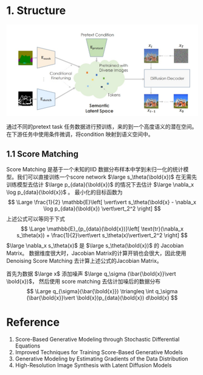 # 1. Structure

![](./imgs/Web_capture_31-8-2022_74148_arxiv.org.jpg)

通过不同的pretext task 任务数据进行预训练，来的到一个高度语义的潜在空间。在下游任务中使用条件微调，将condition 映射到语义空间中。

## 1.1 Score Matching

Score Matching 是基于一个未知的IID 数据分布样本中学到未归一化的统计模型。我们可以直接训练一个score network $\large s_\theta(\bold{x})$ 在无需先训练模型去估计 $\large p_{data}(\bold{x})$ 的情况下去估计 $\large \nabla_x \log p_{data}(\bold{x})$ 。 最小化的目标函数为
$$
\Large
\frac{1}{2} \mathbb{E}\left[ \vert\vert s_\theta(\bold{x} - \nabla_x \log p_{data}(\bold{x}) \vert\vert_2^2 \right]
$$
上述公式可以等同于下式
$$
\Large
\mathbb{E}_{p_{data}(\bold{x})}\left[ \text{tr}(\nabla_x s_\theta(x)) + \frac{1}{2}\vert\vert s_\theta(x)\vert\vert_2^2 \right]
$$
$\large \nabla_x s_\theta(x)$ 是 $\large s_\theta(\bold{x})$ 的 Jacobian Matrix。 数据维度很大时，Jacobian Matrix的计算开销也会很大，因此使用Denoising Score Matching 去计算上述公式的Jacobian Matrix。

首先为数据 $\large x$ 添加噪声 $\large q_\sigma (\bar{\bold{x}}\vert \bold{x})$， 然后使用 score matching 去估计加噪后的数据分布
$$
\Large
q_{\sigma}(\bar{\bold{x}}) \triangleq \int q_\sigma (\bar{\bold{x}}\vert \bold{x})p_{data}(\bold{x}) d\bold{x}
$$




# Reference

1. Score-Based Generative Modeling through Stochastic Differential Equations
1. Improved Techniques for Training Score-Based Generative Models
1. Generative Modeling by Estimating Gradients of the Data Distribution
1. High-Resolution Image Synthesis with Latent Diffusion Models
